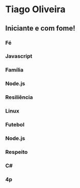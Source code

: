 


# Tiago Oliveira 

## Iniciante e com fome!

### Fé
### Javascript
### Família
### Node.js
### Resiliência
### Linux
### Futebol
### Node.js
### Respeito
### C#
### 4p
